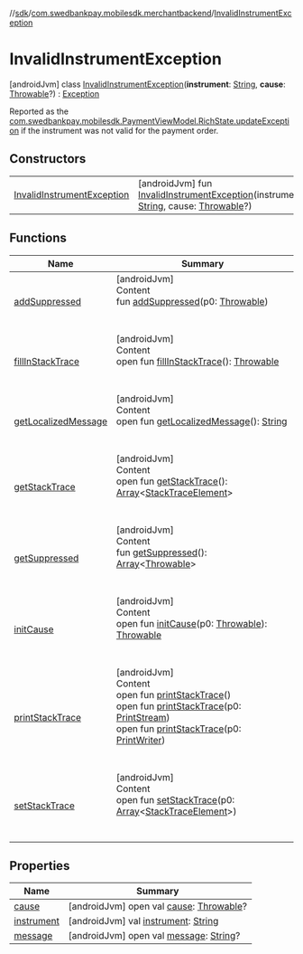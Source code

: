 //[sdk](../../../index.md)/[com.swedbankpay.mobilesdk.merchantbackend](../index.md)/[InvalidInstrumentException](index.md)



# InvalidInstrumentException  
 [androidJvm] class [InvalidInstrumentException](index.md)(**instrument**: [String](https://kotlinlang.org/api/latest/jvm/stdlib/kotlin/-string/index.html), **cause**: [Throwable](https://kotlinlang.org/api/latest/jvm/stdlib/kotlin/-throwable/index.html)?) : [Exception](https://developer.android.com/reference/kotlin/java/lang/Exception.html)

Reported as the [com.swedbankpay.mobilesdk.PaymentViewModel.RichState.updateException](../../com.swedbankpay.mobilesdk/-payment-view-model/-rich-state/update-exception.md) if the instrument was not valid for the payment order.

   


## Constructors  
  
| | |
|---|---|
| <a name="com.swedbankpay.mobilesdk.merchantbackend/InvalidInstrumentException/InvalidInstrumentException/#kotlin.String#kotlin.Throwable?/PointingToDeclaration/"></a>[InvalidInstrumentException](-invalid-instrument-exception.md)| <a name="com.swedbankpay.mobilesdk.merchantbackend/InvalidInstrumentException/InvalidInstrumentException/#kotlin.String#kotlin.Throwable?/PointingToDeclaration/"></a> [androidJvm] fun [InvalidInstrumentException](-invalid-instrument-exception.md)(instrument: [String](https://kotlinlang.org/api/latest/jvm/stdlib/kotlin/-string/index.html), cause: [Throwable](https://kotlinlang.org/api/latest/jvm/stdlib/kotlin/-throwable/index.html)?)   <br>|


## Functions  
  
|  Name |  Summary | 
|---|---|
| <a name="kotlin/Throwable/addSuppressed/#kotlin.Throwable/PointingToDeclaration/"></a>[addSuppressed](../-unexpected-response-exception/index.md#282858770%2FFunctions%2F462465411)| <a name="kotlin/Throwable/addSuppressed/#kotlin.Throwable/PointingToDeclaration/"></a>[androidJvm]  <br>Content  <br>fun [addSuppressed](../-unexpected-response-exception/index.md#282858770%2FFunctions%2F462465411)(p0: [Throwable](https://kotlinlang.org/api/latest/jvm/stdlib/kotlin/-throwable/index.html))  <br><br><br>|
| <a name="kotlin/Throwable/fillInStackTrace/#/PointingToDeclaration/"></a>[fillInStackTrace](../-unexpected-response-exception/index.md#-1102069925%2FFunctions%2F462465411)| <a name="kotlin/Throwable/fillInStackTrace/#/PointingToDeclaration/"></a>[androidJvm]  <br>Content  <br>open fun [fillInStackTrace](../-unexpected-response-exception/index.md#-1102069925%2FFunctions%2F462465411)(): [Throwable](https://kotlinlang.org/api/latest/jvm/stdlib/kotlin/-throwable/index.html)  <br><br><br>|
| <a name="kotlin/Throwable/getLocalizedMessage/#/PointingToDeclaration/"></a>[getLocalizedMessage](../-unexpected-response-exception/index.md#1043865560%2FFunctions%2F462465411)| <a name="kotlin/Throwable/getLocalizedMessage/#/PointingToDeclaration/"></a>[androidJvm]  <br>Content  <br>open fun [getLocalizedMessage](../-unexpected-response-exception/index.md#1043865560%2FFunctions%2F462465411)(): [String](https://kotlinlang.org/api/latest/jvm/stdlib/kotlin/-string/index.html)  <br><br><br>|
| <a name="kotlin/Throwable/getStackTrace/#/PointingToDeclaration/"></a>[getStackTrace](../-unexpected-response-exception/index.md#2050903719%2FFunctions%2F462465411)| <a name="kotlin/Throwable/getStackTrace/#/PointingToDeclaration/"></a>[androidJvm]  <br>Content  <br>open fun [getStackTrace](../-unexpected-response-exception/index.md#2050903719%2FFunctions%2F462465411)(): [Array](https://kotlinlang.org/api/latest/jvm/stdlib/kotlin/-array/index.html)<[StackTraceElement](https://developer.android.com/reference/kotlin/java/lang/StackTraceElement.html)>  <br><br><br>|
| <a name="kotlin/Throwable/getSuppressed/#/PointingToDeclaration/"></a>[getSuppressed](../-unexpected-response-exception/index.md#672492560%2FFunctions%2F462465411)| <a name="kotlin/Throwable/getSuppressed/#/PointingToDeclaration/"></a>[androidJvm]  <br>Content  <br>fun [getSuppressed](../-unexpected-response-exception/index.md#672492560%2FFunctions%2F462465411)(): [Array](https://kotlinlang.org/api/latest/jvm/stdlib/kotlin/-array/index.html)<[Throwable](https://kotlinlang.org/api/latest/jvm/stdlib/kotlin/-throwable/index.html)>  <br><br><br>|
| <a name="kotlin/Throwable/initCause/#kotlin.Throwable/PointingToDeclaration/"></a>[initCause](../-unexpected-response-exception/index.md#-418225042%2FFunctions%2F462465411)| <a name="kotlin/Throwable/initCause/#kotlin.Throwable/PointingToDeclaration/"></a>[androidJvm]  <br>Content  <br>open fun [initCause](../-unexpected-response-exception/index.md#-418225042%2FFunctions%2F462465411)(p0: [Throwable](https://kotlinlang.org/api/latest/jvm/stdlib/kotlin/-throwable/index.html)): [Throwable](https://kotlinlang.org/api/latest/jvm/stdlib/kotlin/-throwable/index.html)  <br><br><br>|
| <a name="kotlin/Throwable/printStackTrace/#/PointingToDeclaration/"></a>[printStackTrace](../-unexpected-response-exception/index.md#-1769529168%2FFunctions%2F462465411)| <a name="kotlin/Throwable/printStackTrace/#/PointingToDeclaration/"></a>[androidJvm]  <br>Content  <br>open fun [printStackTrace](../-unexpected-response-exception/index.md#-1769529168%2FFunctions%2F462465411)()  <br>open fun [printStackTrace](../-unexpected-response-exception/index.md#1841853697%2FFunctions%2F462465411)(p0: [PrintStream](https://developer.android.com/reference/kotlin/java/io/PrintStream.html))  <br>open fun [printStackTrace](../-unexpected-response-exception/index.md#1175535278%2FFunctions%2F462465411)(p0: [PrintWriter](https://developer.android.com/reference/kotlin/java/io/PrintWriter.html))  <br><br><br>|
| <a name="kotlin/Throwable/setStackTrace/#kotlin.Array[java.lang.StackTraceElement]/PointingToDeclaration/"></a>[setStackTrace](../-unexpected-response-exception/index.md#2135801318%2FFunctions%2F462465411)| <a name="kotlin/Throwable/setStackTrace/#kotlin.Array[java.lang.StackTraceElement]/PointingToDeclaration/"></a>[androidJvm]  <br>Content  <br>open fun [setStackTrace](../-unexpected-response-exception/index.md#2135801318%2FFunctions%2F462465411)(p0: [Array](https://kotlinlang.org/api/latest/jvm/stdlib/kotlin/-array/index.html)<[StackTraceElement](https://developer.android.com/reference/kotlin/java/lang/StackTraceElement.html)>)  <br><br><br>|


## Properties  
  
|  Name |  Summary | 
|---|---|
| <a name="com.swedbankpay.mobilesdk.merchantbackend/InvalidInstrumentException/cause/#/PointingToDeclaration/"></a>[cause](index.md#174568839%2FProperties%2F462465411)| <a name="com.swedbankpay.mobilesdk.merchantbackend/InvalidInstrumentException/cause/#/PointingToDeclaration/"></a> [androidJvm] open val [cause](index.md#174568839%2FProperties%2F462465411): [Throwable](https://kotlinlang.org/api/latest/jvm/stdlib/kotlin/-throwable/index.html)?   <br>|
| <a name="com.swedbankpay.mobilesdk.merchantbackend/InvalidInstrumentException/instrument/#/PointingToDeclaration/"></a>[instrument](instrument.md)| <a name="com.swedbankpay.mobilesdk.merchantbackend/InvalidInstrumentException/instrument/#/PointingToDeclaration/"></a> [androidJvm] val [instrument](instrument.md): [String](https://kotlinlang.org/api/latest/jvm/stdlib/kotlin/-string/index.html)   <br>|
| <a name="com.swedbankpay.mobilesdk.merchantbackend/InvalidInstrumentException/message/#/PointingToDeclaration/"></a>[message](index.md#-772923671%2FProperties%2F462465411)| <a name="com.swedbankpay.mobilesdk.merchantbackend/InvalidInstrumentException/message/#/PointingToDeclaration/"></a> [androidJvm] open val [message](index.md#-772923671%2FProperties%2F462465411): [String](https://kotlinlang.org/api/latest/jvm/stdlib/kotlin/-string/index.html)?   <br>|

